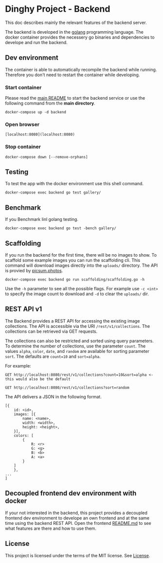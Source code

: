 # Dinghy Project - Backend

This doc describes mainly the relevant features of the backend server. 

The backend is developed in the [golang](https://golang.org) programming language. The docker container provides the necessery go binaries and dependencies to develope and run the backend.

## Dev environment

The container is able to automatically recompile the backend while running. Therefore you don't need to restart the container while developing.

### Start container

Please read the [main README](../README.md) to start the backend service or use the following command from the **main directory**.

```
docker-compose up -d backend
```

### Open browser

```
[localhost:8080](localhost:8080)
```

### Stop container

```
docker-compose down [--remove-orphans]
```

## Testing

To test the app with the docker environment use this shell command.

```
docker-compose exec backend go test gallery/
```

## Benchmark

If you Benchmark linl golang testing.

```
docker-compose exec backend go test -bench gallery/
```

## Scaffolding

If you run the backend for the first time, there will be no images to show. To scaffold some example images you can run the scaffolding cli. This command will download images directly into the `uploads/` directory. The API is provied by [picsum.photos](https://picsum.photos/).

```
docker-compose exec backend go run scaffolding/scaffolding.go -h
```

Use the `-h` parameter to see all the possible flags. For example use `-c <int>` to specify the image count to download and `-d` to clear the `uploads/` dir.

## REST API v1

The Backend provides a REST API for accessing the existing image collections. The API is accessible via the URI `/rest/v1/collections`. The collections can be retrieved via GET requests.

The collections can also be restricted and sorted using query parameters. To determine the number of collections, use the parameter `count`. The values `alpha`, `color`, `date`, and `random` are available for sorting parameter `sort`. The defaults are `count=10` and `sort=alpha`.

For example:

```
GET http://localhost:8080/rest/v1/collections?count=10&sort=alpha <- this would also be the default

GET http://localhost:8080/rest/v1/collections?sort=random
```

The API delivers a JSON in the following format.

```
[{
    id: <id>,
    images: [{
        name: <name>,
        width: <width>,
        height: <height>,
    }],
    colors: [
        {
            R: <r>
            G: <g>
            B: <b>
            A: <a>
        }
    ]
    },
... 
]
```

## Decoupled frontend dev environment with docker

If your not interested in the backend, this project provides a decoupled frontend dev environment to develope an own frontend and at the same time using the backend REST API. Open the frontend [README.md](../frontend/README.md) to see what features are there and how to use them.

## License

This project is licensed under the terms of the MIT license. See [License](LICENSE.md).